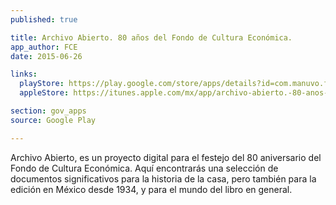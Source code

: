 ```yaml
---
published: true

title: Archivo Abierto. 80 años del Fondo de Cultura Económica.
app_author: FCE
date: 2015-06-26

links:
  playStore: https://play.google.com/store/apps/details?id=com.manuvo.fce80
  appleStore: https://itunes.apple.com/mx/app/archivo-abierto.-80-anos-del/id912009439?mt=8

section: gov_apps
source: Google Play

---
```

Archivo Abierto, es un proyecto digital para el festejo del 80 aniversario del Fondo de Cultura Económica. Aquí encontrarás una selección de documentos significativos para la historia de la casa, pero también para la edición en México desde 1934, y para el mundo del libro en general.
